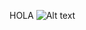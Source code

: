HOLA
![Alt text](https://github.com/JavierRamirezMoral/DevSecOps-Project-Netflix/assets/101793125/70cdd5ad-751e-4eec-8412-d30c86527e90)
